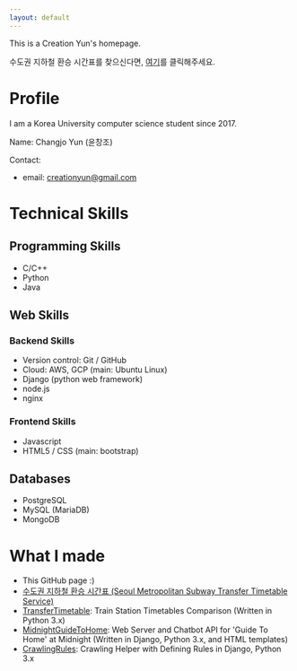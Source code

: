 ```yaml
---
layout: default
---
```


This is a Creation Yun's homepage.

수도권 지하철 환승 시간표를 찾으신다면, [여기](http://www.midnightguidetohome.info/timetable/)를 클릭해주세요.

# Profile

I am a Korea University computer science student since 2017.

Name: Changjo Yun (윤창조)

Contact:

+ email: creationyun@gmail.com

# Technical Skills

## Programming Skills

+ C/C++
+ Python
+ Java

## Web Skills

### Backend Skills

+ Version control: Git / GitHub
+ Cloud: AWS, GCP (main: Ubuntu Linux)
+ Django (python web framework)
+ node.js
+ nginx

### Frontend Skills

+ Javascript
+ HTML5 / CSS (main: bootstrap)

## Databases

+ PostgreSQL
+ MySQL (MariaDB)
+ MongoDB

# What I made

+ This GitHub page :)
+ [수도권 지하철 환승 시간표 (Seoul Metropolitan Subway Transfer Timetable Service)](http://www.midnightguidetohome.info/timetable/)
+ [TransferTimetable](https://github.com/creationyun/TransferTimetable): Train Station Timetables Comparison (Written in Python 3.x)
+ [MidnightGuideToHome](https://github.com/creationyun/MidnightGuideToHome): Web Server and Chatbot API for 'Guide To Home' at Midnight (Written in Django, Python 3.x, and HTML templates)
+ [CrawlingRules](https://github.com/creationyun/CrawlingRules): Crawling Helper with Defining Rules in Django, Python 3.x 